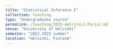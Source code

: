 ```yaml
---
title: "Statistical Inference I"
collection: teaching
type: "Undergraduate course"
permalink: /teaching/2025-metricsL3-Paris1.md
venue: "University of Helsinki"
semester: "2022-2023 summer"
location: "Helsinki, Finland"
---
```

